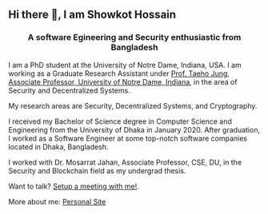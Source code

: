 ## Hi there 👋, I am Showkot Hossain

<!--
**showkoth/showkoth** is a ✨ _special_ ✨ repository because its `README.md` (this file) appears on your GitHub profile.

Here are some ideas to get you started:

- 🔭 I’m currently working on ...
- 🌱 I’m currently learning ...
- 👯 I’m looking to collaborate on ...
- 🤔 I’m looking for help with ...
- 💬 Ask me about ...
- 📫 How to reach me: ...
- 😄 Pronouns: ...
- ⚡ Fun fact: ...
-->

<h3 align="center">A software Egineering and Security enthusiastic from Bangladesh</h3>

<p>I am a PhD student at the University of Notre Dame, Indiana, USA. I am working as a Graduate Research Assistant under <a href="https://sites.nd.edu/taeho-jung/">Prof. Taeho Jung, Associate Professor, University of Notre Dame, Indiana</a>, in the area of Security and Decentralized Systems.</p> 

 <p>My research areas are Security, Decentralized Systems, and Cryptography.</p>

 <p>I received my Bachelor of Science degree in Computer Science and Engineering from the University of Dhaka in January 2020. After graduation, I worked as a Software Engineer at some top-notch software companies located in Dhaka, Bangladesh.</p>

 <p>I worked with Dr. Mosarrat Jahan, Associate Professor, CSE, DU, in the Security and Blockchain field as my undergrad thesis.</p>

 <p>Want to talk? <a href="https://calendly.com/shossain-nd">Setup a meeting with me!</a>.</p>

<p>More about me: <a href="https://showkoth.github.io/">Personal Site</a></p>


